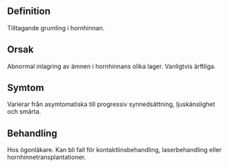 ## Definition

Tilltagande grumling i hornhinnan.

## Orsak

Abnormal inlagring av ämnen i hornhinnans olika lager. Vanligtvis ärftliga.

## Symtom

Varierar från asymtomatiska till progressiv synnedsättning, ljuskänslighet och smärta.

## Behandling

Hos ögonläkare. Kan bli fall för kontaktlinsbehandling, laserbehandling eller hornhinnetransplantationer.

